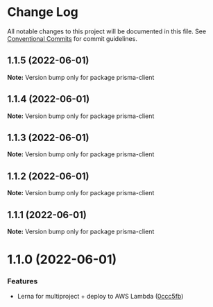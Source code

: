 # Change Log

All notable changes to this project will be documented in this file.
See [Conventional Commits](https://conventionalcommits.org) for commit guidelines.

## 1.1.5 (2022-06-01)

**Note:** Version bump only for package prisma-client





## 1.1.4 (2022-06-01)

**Note:** Version bump only for package prisma-client





## 1.1.3 (2022-06-01)

**Note:** Version bump only for package prisma-client





## 1.1.2 (2022-06-01)

**Note:** Version bump only for package prisma-client





## 1.1.1 (2022-06-01)

**Note:** Version bump only for package prisma-client





# 1.1.0 (2022-06-01)


### Features

* Lerna for multiproject + deploy to AWS Lambda ([0ccc5fb](https://github.com/artem-korolev/prismajs-mongodb-graphql-aws-lambda-starter-kit/commit/0ccc5fba14eff571501309387458ef01907df1e3))
